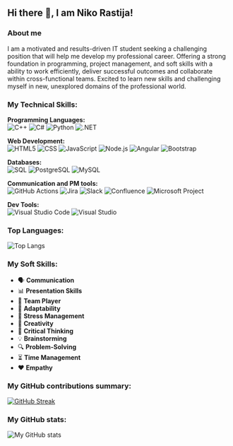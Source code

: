 ## Hi there 👋, I am Niko Rastija!

<h3>About me</h3>
I am a motivated and results-driven IT student seeking a challenging position that will help me develop my
professional career. Offering a strong foundation in programming, project management, and soft skills with a
ability to work efficiently, deliver successful outcomes and collaborate within cross-functional teams. Excited
to learn new skills and challenging myself in new, unexplored domains of the professional world.

<h3>My Technical Skills:</h3>

<p>
  <b>Programming Languages:</b><br>
  <img alt="C++" src="https://img.shields.io/badge/-C++-00599C?style=flat-square&logo=c%2B%2B&logoColor=white" />
  <img alt="C#" src="https://img.shields.io/badge/-C%23-239120?style=flat-square&logo=c-sharp&logoColor=white" />
  <img alt="Python" src="https://img.shields.io/badge/-Python-3776AB?style=flat-square&logo=python&logoColor=white" />
  <img alt=".NET" src="https://img.shields.io/badge/.NET-512BD4?style=flat-square&logo=.net&logoColor=white" />
 

  <b>Web Development:</b><br>
  <img alt="HTML5" src="https://img.shields.io/badge/-HTML5-E34F26?style=flat-square&logo=html5&logoColor=white" />
  <img alt="CSS" src="https://img.shields.io/badge/-CSS-1572B6?style=flat-square&logo=css3&logoColor=white" />
  <img alt="JavaScript" src="https://img.shields.io/badge/-JavaScript-F7DF1C?style=flat-square&logo=javascript&logoColor=black" />
  <img alt="Node.js" src="https://img.shields.io/badge/-Node.js-43853D?style=flat-square&logo=Node.js&logoColor=white" />
  <img alt="Angular" src="https://img.shields.io/badge/-Angular-DD0031?style=flat-square&logo=angular&logoColor=white" />
  <img alt="Bootstrap" src="https://img.shields.io/badge/-Bootstrap-7952B3?style=flat-square&logo=bootstrap&logoColor=white" />

  <b>Databases:</b><br>
  <img alt="SQL" src="https://img.shields.io/badge/-SQL-003B57?style=flat-square&logo=database&logoColor=white" />
  <img alt="PostgreSQL" src="https://img.shields.io/badge/-PostgreSQL-4169E1?style=flat-square&logo=postgresql&logoColor=white" />
  <img alt="MySQL" src="https://img.shields.io/badge/-MySQL-00758F?style=flat-square&logo=mysql&logoColor=white" />
 
  <b>Communication and PM tools:</b><br>
  <img alt="GitHub Actions" src="https://img.shields.io/badge/-GitHub_Actions-2088FF?style=flat-square&logo=github-actions&logoColor=white" />
  <img alt="Jira" src="https://img.shields.io/badge/Jira-0052CC?style=flat-square&logo=jira&logoColor=white" />
  <img alt="Slack" src="https://img.shields.io/badge/Slack-4A154B?style=flat-square&logo=slack&logoColor=white" />
  <img alt="Confluence" src="https://img.shields.io/badge/Confluence-00376B?style=flat-square&logo=confluence&logoColor=white" />
  <img alt="Microsoft Project" src="https://img.shields.io/badge/Microsoft_Project-0078D4?style=flat-square&logo=microsoft&logoColor=white" />
 
  <b>Dev Tools:</b><br>
  <img alt="Visual Studio Code" src="https://img.shields.io/badge/Visual_Studio_Code-007ACC?style=flat-square&logo=visual-studio-code&logoColor=white" />
  <img alt="Visual Studio" src="https://img.shields.io/badge/Visual_Studio-5C2D91?style=flat-square&logo=visual-studio&logoColor=white" />

</p>

<h3>Top Languages:</h3>

![Top Langs](https://github-readme-stats.vercel.app/api/top-langs/?username=nrastija&layout=compact&theme=dark&hide_border=true&cache_seconds=1)

<h3>My Soft Skills:</h3>

<ul>
  <li>🗣️ <b>Communication</b></li>
  <li>📊 <b>Presentation Skills</b></li>
  <li>🤝 <b>Team Player</b></li>
  <li>🌟 <b>Adaptability</b></li>
  <li>💪 <b>Stress Management</b></li>
  <li>🎨 <b>Creativity</b></li>
  <li>🧠 <b>Critical Thinking</b></li>
  <li>💡 <b>Brainstorming</b></li>
  <li>🔍 <b>Problem-Solving</b></li>
  <li>⏳ <b>Time Management</b></li>
  <li>❤️ <b>Empathy</b></li>
</ul>

<h3>My GitHub contributions summary:</h3>

[![GitHub Streak](https://github-readme-streak-stats.herokuapp.com?user=nrastija&theme=dark&ring=fb4362&file=fb4362&currStreakNum=fb4362&currStreakLabel=fb4362&hide_border=true)](https://git.io/streak-stats)

<h3>My GitHub stats:</h3>

![My GitHub stats](https://github-readme-stats.vercel.app/api?username=nrastija&hide_border=true&show_icons=true&bg_color=151515&title_color=fb4362&icon_color=fb4362&text_bold=false&text_color=9e9e9e)


